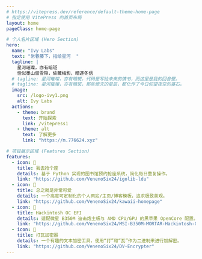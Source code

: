 ```yaml
---
# https://vitepress.dev/reference/default-theme-home-page
# 指定使用 VitePress 的首页布局
layout: home
pageClass: home-page

# 个人名片区域 (Hero Section)
hero:
  name: "Ivy Labs"
  text: "常春藤下，指绘星河  "
  tagline: |
    星河璀璨，亦有暗斑
    恰似墨山留雪隙，偷藏梅影，暗递冬信
  # tagline: 星河璀璨，亦有暗斑，代码是写给未来的情书，而这里是我的回音壁。
  # tagline: 星河璀璨，亦有暗斑，那些熄灭的星辰，都化作了今日仰望夜空的基石。
  image:
    src: /logo-ivy1.png
    alt: Ivy Labs
  actions:
    - theme: brand
      text: 开始探索
      link: /vitepress1
    - theme: alt
      text: 了解更多
      link: "https://m.776624.xyz"

# 项目展示区域 (Features Section)
features:
  - icon: 🤖
    title: 我去抢个座
    details: 基于 Python 实现的图书馆预约抢座系统，简化每日重复操作。
    link: "https://github.com/VenenoSix24/igolib-ldu"
  - icon: 🌸
    title: 总之就是非常可爱
    details: 一个高度可定制化的个人网站/主页/博客模板，追求极致美观。
    link: "https://github.com/VenenoSix24/kawaii-homepage"
  - icon: 🍎
    title: Hackintosh OC EFI
    details: 适配微星 B350M 迫击炮主板与 AMD CPU/GPU 的黑苹果 OpenCore 配置。
    link: "https://github.com/VenenoSix24/MSI-B350M-MORTAR-Hackintosh-OpenCore-EFI"
  - icon: 🎲
    title: 打瓦加密器
    details: 一个有趣的文本加密工具，使用“打”和“瓦”作为二进制来进行加解密。
    link: "https://github.com/VenenoSix24/DV-Encrypter"
---
```

